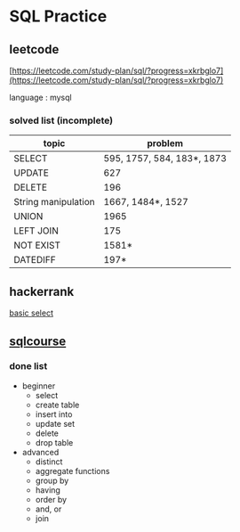 # SQL Practice

## leetcode

[https://leetcode.com/study-plan/sql/?progress=xkrbglo7](https://leetcode.com/study-plan/sql/?progress=xkrbglo7)

language : mysql

### solved list (incomplete)

| topic               | problem                    |
| ------------------- | -------------------------- |
| SELECT              | 595, 1757, 584, 183*, 1873 |
| UPDATE              | 627                        |
| DELETE              | 196                        |
| String manipulation | 1667, 1484*, 1527          |
| UNION               | 1965                       |
| LEFT JOIN           | 175                        |
| NOT EXIST           | 1581*                      |
| DATEDIFF            | 197*                       |

## hackerrank

[basic select](https://www.hackerrank.com/domains/sql?filters%5Bsubdomains%5D%5B%5D=select)

## [sqlcourse](https://www.sqlcourse.com/)

### done list

- beginner
  - select
  - create table
  - insert into
  - update set
  - delete
  - drop table
- advanced
  - distinct
  - aggregate functions
  - group by
  - having
  - order by
  - and, or
  - join